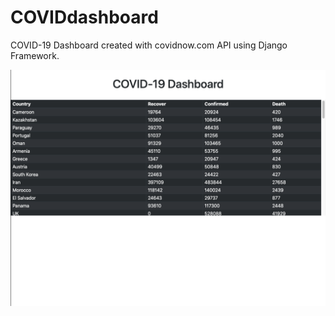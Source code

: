 # COVIDdashboard

COVID-19 Dashboard created with covidnow.com API using Django Framework.

<img src="page.png">
